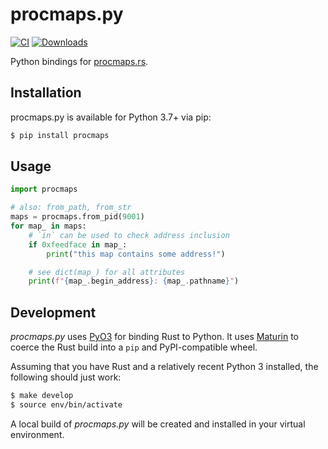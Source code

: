 procmaps.py
===========

[![CI](https://github.com/woodruffw/procmaps.py/actions/workflows/ci.yml/badge.svg)](https://github.com/woodruffw/procmaps.py/actions/workflows/ci.yml)
[![Downloads](https://pepy.tech/badge/procmaps)](https://pepy.tech/project/procmaps)

Python bindings for [procmaps.rs](https://github.com/woodruffw/procmaps.rs).

## Installation

procmaps.py is available for Python 3.7+ via pip:

```bash
$ pip install procmaps
```

## Usage

```python
import procmaps

# also: from_path, from_str
maps = procmaps.from_pid(9001)
for map_ in maps:
    # `in` can be used to check address inclusion
    if 0xfeedface in map_:
        print("this map contains some address!")

    # see dict(map_) for all attributes
    print(f"{map_.begin_address}: {map_.pathname}")
```

## Development

*procmaps.py* uses [PyO3](https://github.com/PyO3/pyo3) for binding Rust
to Python. It uses [Maturin](https://github.com/PyO3/maturin) to coerce the
Rust build into a `pip` and PyPI-compatible wheel.

Assuming that you have Rust and a relatively recent Python 3 installed,
the following should just work:

```bash
$ make develop
$ source env/bin/activate
```

A local build of *procmaps.py* will be created and installed in your virtual environment.
